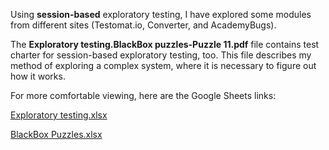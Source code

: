 <div>
  <p>
    Using <b>session-based</b> exploratory testing, I have explored some modules from different sites (Testomat.io, Converter, and AcademyBugs).
  </p>
  <p>
  The <b>Exploratory testing.BlackBox puzzles-Puzzle 11.pdf</b> file contains test charter for session-based exploratory testing, too. This file describes my method of exploring a complex system, where it is necessary to figure out how it works.
  </p>
  <p>For more comfortable viewing, here are the Google Sheets links:</p>
  <p> <a href="https://docs.google.com/spreadsheets/d/1K0zuY_Ifi-uxbCz2ErB-0oFKPwBUpMIJY4FcmT6teNg/edit?usp=drive_link">Exploratory testing.xlsx</a></p>
  <p> <a href="https://docs.google.com/spreadsheets/d/1ccd7D-ArR3jcCm5nqPOEs0jkJ7nYDhl8wJmbiVGZlcI/edit?usp=sharing">BlackBox Puzzles.xlsx</a></p>

</div>
